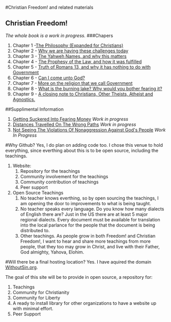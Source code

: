 #Christian Freedom! and related materials
## Christian Freedom! 
_The whole book is a work in progress._
###Chapers
 1. Chapter 1 -[The Philosophy (Expanded for Christians)](ChristianFreedomByBrianWebbChapter01–ThePhilosophy_ExpandedForChristians.md)
 2. Chapter 2 - [Why we are having these challenges today]( ChristianFreedomByBrianWebbChapter2–WhyWeAreHavingTheseChallengesToday.md)
 3. Chapter 3 - [The Yahweh Names, and why this matters]( ChristianFreedomByBrianWebb–Chapter3TheYahwehNamesAndWhyThisMatters.md)
 4. Chapter 4 - [The Prophesy of the Law, and how it was fulfilled](ChristianFreedomByBrianWebb–Chapter4TheProphesyOfTeLawAndHowItWasFulfilled.md)
 5. Chapter 5 - [Truth of Romans 13, and why it has nothing to do with Government](ChristianFreedomByBrianWebb-Chapter5TruthOfRomans13AndWhyItHasNothingToDoWithGovernment.md)
 6. Chapter 6 - [Can I come unto God?](ChristianFreedomByBrianWebbChapter6CanIComeUntoGod.md)
 7. Chapter 7 - [More on the religion that we call Government](ChristianFreedomByBrianWebbChapter7MoreOnTheReligionThatWeCallGovernment.md)
 8. Chapter 8 - [What is the burning lake? Why would you bother fearing it?](ChristianFreedomByBrianWebbChapter8WhatIsTheBurningLakeWhyWouldYouBotherFearingIt.md)
 9. Chapter 9 - [A closing note to Christians, Other Theists, Atheist and Agnostics.](ChristianFreedomByBrianWebbChapter9AClosingNoteToChristiansOtherTheistsAtheistAndAgnostics.md)

##Supplimental Information
 1. [Getting Suckered Into Fearing Money](Docs/GettingSuckeredIntoFearingMoney.md) _Work in progress_
 2. [Distances Travelled On The Wrong Paths](Docs/DistancesTravelledOnTheWrongPaths.md) _Work in progress_
 3. [Not Seeing The Violations Of Nonaggression Against God's People](Docs/NotSeeingTheViolationsOfNonaggressionAgainstGodsPeople.md) _Work In Progress_

#Why Github?
Yes, I do plan on adding code too. I chose this venue to hold everything, since everthing about this is to be open source, including the teachings. 

1. Website:
    1.  Repository for the teachings
    2.  Community involvement for the teachings
    3.  Community contribution of teachings
    4.  Peer support
2. Open Source Teachings
    1. No teacher knows everthing, so by open sourcing the teachings, I am opening the door to improvements to what is being taught.
    2. No teacher speaks every language. Do you know how many dialects of English there are? Just in the US there are at least 5 major regional dialects. Every document must be available for translation into the local parlance for the people that the document is being distributed to.
    3. Other teachings. As people grow in both Freedom! and Christian Freedom!, I want to hear and share more teachings from more people, that they too may grow in Christ, and live with their Father, God almighty, Yahova, Elohim.

#Will there be a final hosting location?
Yes. I have aquired the domain [WithoutSin.org](http://WithoutSin.org).

The goal of this site will be to provide in open source, a repository for:
 1. Teachings
 2. Community for Christianity
 3. Community for Liberty
 4. A ready to install library for other organizations to have a website up with minimal effort.
 5. Peer Support

